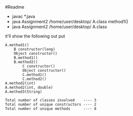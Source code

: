 #Readme

- javac *.java
- java Assignment2 /home/user/desktop/ A.class method1()
- java Assignment2 /home/user/desktop/ A.class


it'll show the following out put

```
A.method1()
	B constructor(long)
	Object constructor()
	B.method1()
	B.method2()
		C constructor()
		Object constructor()
		C.method1()
		C.method2()
A.method2(int)
A.method2(int, double)
A.method3(String)

Total number of classes involved    ---- 3
Total number of unique constructors ---- 2
Total number of unique methods      ---- 8

```